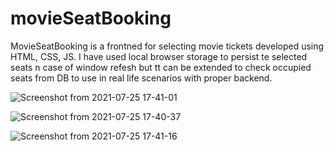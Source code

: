 # movieSeatBooking

MovieSeatBooking is a frontned for selecting movie tickets developed using HTML, CSS, JS. I have used local browser storage to persist te selected seats n case of window refesh but tt can be extended to check occupied seats from DB to use in real life scenarios with proper backend.

![Screenshot from 2021-07-25 17-41-01](https://user-images.githubusercontent.com/38749961/126898494-8b2fd92b-53d2-46aa-a09b-cf9bf5bd5eda.png)

![Screenshot from 2021-07-25 17-40-37](https://user-images.githubusercontent.com/38749961/126898498-d94707cb-03bd-43de-82be-bf8ec4a3ff89.png)

![Screenshot from 2021-07-25 17-41-16](https://user-images.githubusercontent.com/38749961/126898500-3c6e2a05-2ff4-4f97-9179-e69839aedba2.png)
